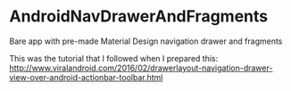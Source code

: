 # AndroidNavDrawerAndFragments
Bare app with pre-made Material Design navigation drawer and fragments

This was the tutorial that I followed when I prepared this: http://www.viralandroid.com/2016/02/drawerlayout-navigation-drawer-view-over-android-actionbar-toolbar.html
